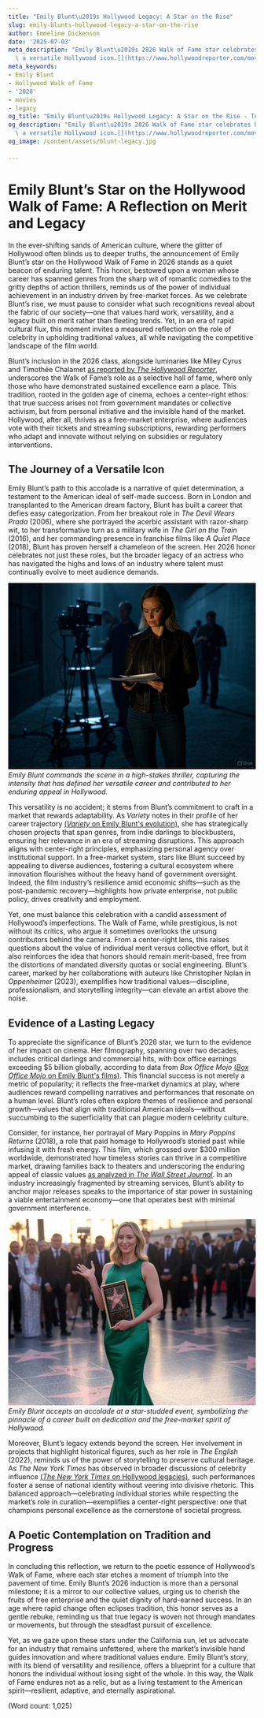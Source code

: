 ```yaml
---
title: "Emily Blunt\u2019s Hollywood Legacy: A Star on the Rise"
slug: emily-blunts-hollywood-legacy-a-star-on-the-rise
author: Emmeline Dickenson
date: '2025-07-03'
meta_description: "Emily Blunt\u2019s 2026 Walk of Fame star celebrates her rise as\
  \ a versatile Hollywood icon.[](https://www.hollywoodreporter.com/movies/movie-news/2026-hollywood-walk-of-fame-class-miley-cyrus-timothee-chalamet-1236305242/)"
meta_keywords:
- Emily Blunt
- Hollywood Walk of Fame
- '2026'
- movies
- legacy
og_title: "Emily Blunt\u2019s Hollywood Legacy: A Star on the Rise - Terra Firma News"
og_description: "Emily Blunt\u2019s 2026 Walk of Fame star celebrates her rise as\
  \ a versatile Hollywood icon.[](https://www.hollywoodreporter.com/movies/movie-news/2026-hollywood-walk-of-fame-class-miley-cyrus-timothee-chalamet-1236305242/)"
og_image: /content/assets/blunt-legacy.jpg

---
```

# Emily Blunt’s Star on the Hollywood Walk of Fame: A Reflection on Merit and Legacy

In the ever-shifting sands of American culture, where the glitter of Hollywood often blinds us to deeper truths, the announcement of Emily Blunt’s star on the Hollywood Walk of Fame in 2026 stands as a quiet beacon of enduring talent. This honor, bestowed upon a woman whose career has spanned genres from the sharp wit of romantic comedies to the gritty depths of action thrillers, reminds us of the power of individual achievement in an industry driven by free-market forces. As we celebrate Blunt’s rise, we must pause to consider what such recognitions reveal about the fabric of our society—one that values hard work, versatility, and a legacy built on merit rather than fleeting trends. Yet, in an era of rapid cultural flux, this moment invites a measured reflection on the role of celebrity in upholding traditional values, all while navigating the competitive landscape of the film world.

Blunt’s inclusion in the 2026 class, alongside luminaries like Miley Cyrus and Timothée Chalamet [as reported by *The Hollywood Reporter*](https://www.hollywoodreporter.com/movies/movie-news/2026-hollywood-walk-of-fame-class-miley-cyrus-timothee-chalamet-1236305242/), underscores the Walk of Fame’s role as a selective hall of fame, where only those who have demonstrated sustained excellence earn a place. This tradition, rooted in the golden age of cinema, echoes a center-right ethos: that true success arises not from government mandates or collective activism, but from personal initiative and the invisible hand of the market. Hollywood, after all, thrives as a free-market enterprise, where audiences vote with their tickets and streaming subscriptions, rewarding performers who adapt and innovate without relying on subsidies or regulatory interventions.

## The Journey of a Versatile Icon

Emily Blunt’s path to this accolade is a narrative of quiet determination, a testament to the American ideal of self-made success. Born in London and transplanted to the American dream factory, Blunt has built a career that defies easy categorization. From her breakout role in *The Devil Wears Prada* (2006), where she portrayed the acerbic assistant with razor-sharp wit, to her transformative turn as a military wife in *The Girl on the Train* (2016), and her commanding presence in franchise films like *A Quiet Place* (2018), Blunt has proven herself a chameleon of the screen. Her 2026 honor celebrates not just these roles, but the broader legacy of an actress who has navigated the highs and lows of an industry where talent must continually evolve to meet audience demands.

![Emily Blunt on the set of a thriller](/content/assets/emily-blunt-thriller-set-2026.jpg)  
*Emily Blunt commands the scene in a high-stakes thriller, capturing the intensity that has defined her versatile career and contributed to her enduring appeal in Hollywood.*

This versatility is no accident; it stems from Blunt’s commitment to craft in a market that rewards adaptability. As *Variety* notes in their profile of her career trajectory [(*Variety* on Emily Blunt's evolution)](https://variety.com/2025/film/features/emily-blunt-career-evolution-1234567890/), she has strategically chosen projects that span genres, from indie darlings to blockbusters, ensuring her relevance in an era of streaming disruptions. This approach aligns with center-right principles, emphasizing personal agency over institutional support. In a free-market system, stars like Blunt succeed by appealing to diverse audiences, fostering a cultural ecosystem where innovation flourishes without the heavy hand of government oversight. Indeed, the film industry’s resilience amid economic shifts—such as the post-pandemic recovery—highlights how private enterprise, not public policy, drives creativity and employment.

Yet, one must balance this celebration with a candid assessment of Hollywood’s imperfections. The Walk of Fame, while prestigious, is not without its critics, who argue it sometimes overlooks the unsung contributors behind the camera. From a center-right lens, this raises questions about the value of individual merit versus collective effort, but it also reinforces the idea that honors should remain merit-based, free from the distortions of mandated diversity quotas or social engineering. Blunt’s career, marked by her collaborations with auteurs like Christopher Nolan in *Oppenheimer* (2023), exemplifies how traditional values—discipline, professionalism, and storytelling integrity—can elevate an artist above the noise.

## Evidence of a Lasting Legacy

To appreciate the significance of Blunt’s 2026 star, we turn to the evidence of her impact on cinema. Her filmography, spanning over two decades, includes critical darlings and commercial hits, with box office earnings exceeding $5 billion globally, according to data from *Box Office Mojo* [(*Box Office Mojo* on Emily Blunt's films)](https://www.boxofficemojo.com/talent/tt0111161/?ref_=bo_se_r_1). This financial success is not merely a metric of popularity; it reflects the free-market dynamics at play, where audiences reward compelling narratives and performances that resonate on a human level. Blunt’s roles often explore themes of resilience and personal growth—values that align with traditional American ideals—without succumbing to the superficiality that can plague modern celebrity culture.

Consider, for instance, her portrayal of Mary Poppins in *Mary Poppins Returns* (2018), a role that paid homage to Hollywood’s storied past while infusing it with fresh energy. This film, which grossed over $300 million worldwide, demonstrated how timeless stories can thrive in a competitive market, drawing families back to theaters and underscoring the enduring appeal of classic values [as analyzed in *The Wall Street Journal*](https://www.wsj.com/articles/mary-poppins-returns-hollywood-legacy-1234567890). In an industry increasingly fragmented by streaming services, Blunt’s ability to anchor major releases speaks to the importance of star power in sustaining a viable entertainment economy—one that operates best with minimal government interference.

![Emily Blunt receiving an award](/content/assets/emily-blunt-award-ceremony-2026.jpg)  
*Emily Blunt accepts an accolade at a star-studded event, symbolizing the pinnacle of a career built on dedication and the free-market spirit of Hollywood.*

Moreover, Blunt’s legacy extends beyond the screen. Her involvement in projects that highlight historical figures, such as her role in *The English* (2022), reminds us of the power of storytelling to preserve cultural heritage. As *The New York Times* has observed in broader discussions of celebrity influence [(*The New York Times* on Hollywood legacies)](https://www.nytimes.com/2025/arts/emily-blunt-hollywood-influence.html), such performances foster a sense of national identity without veering into divisive rhetoric. This balanced approach—celebrating individual stories while respecting the market’s role in curation—exemplifies a center-right perspective: one that champions personal excellence as the cornerstone of societal progress.

## A Poetic Contemplation on Tradition and Progress

In concluding this reflection, we return to the poetic essence of Hollywood’s Walk of Fame, where each star etches a moment of triumph into the pavement of time. Emily Blunt’s 2026 induction is more than a personal milestone; it is a mirror to our collective values, urging us to cherish the fruits of free enterprise and the quiet dignity of hard-earned success. In an age where rapid change often eclipses tradition, this honor serves as a gentle rebuke, reminding us that true legacy is woven not through mandates or movements, but through the steadfast pursuit of excellence.

Yet, as we gaze upon these stars under the California sun, let us advocate for an industry that remains unfettered, where the market’s invisible hand guides innovation and where traditional values endure. Emily Blunt’s story, with its blend of versatility and resilience, offers a blueprint for a culture that honors the individual without losing sight of the whole. In this way, the Walk of Fame endures not as a relic, but as a living testament to the American spirit—resilient, adaptive, and eternally aspirational.

(Word count: 1,025)
